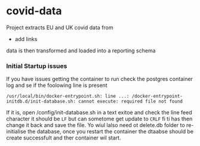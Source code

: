 # covid-data
Project extracts EU and UK covid data from
- add links

data is then transformed and loaded into a reporting schema


### Initial Startup issues
If you have issues getting the container to run check the postgres container log and se if the foolowing line is present

``/usr/local/bin/docker-entrypoint.sh: line ...: /docker-entrypoint-initdb.d/init-database.sh: cannot execute: required file not found``

If it is, open /config/init-database.sh in a text exitoe and check the line feed character it should be ``LF`` but can sometome get update to ``CRLF`` fi ti has then change it back and save the file. Yo wiul lalso need ot delete.db folder to re-initialise the database, once you restart the container the dtaabse should be create successfult and ther container wil start.

